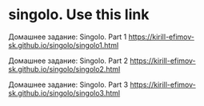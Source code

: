 # singolo. Use this link
Домашнее задание: Singolo. Part 1
https://kirill-efimov-sk.github.io/singolo/singolo1.html

Домашнее задание: Singolo. Part 2
https://kirill-efimov-sk.github.io/singolo/singolo2.html

Домашнее задание: Singolo. Part 3
https://kirill-efimov-sk.github.io/singolo/singolo3.html
